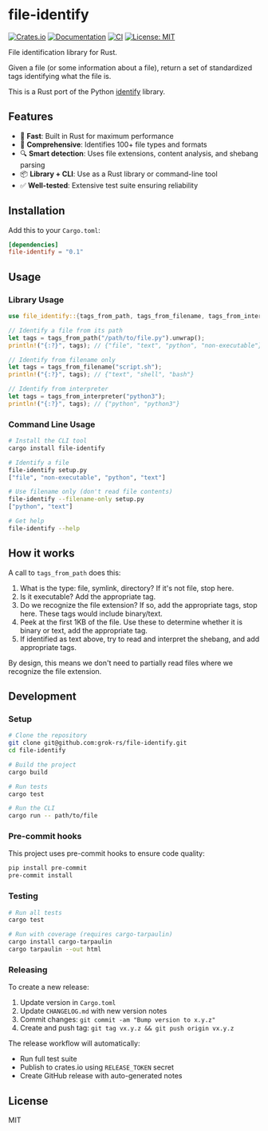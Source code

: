 # file-identify

[![Crates.io](https://img.shields.io/crates/v/file-identify.svg)](https://crates.io/crates/file-identify)
[![Documentation](https://docs.rs/file-identify/badge.svg)](https://docs.rs/file-identify)
[![CI](https://github.com/grok-rs/file-identify/workflows/CI/badge.svg)](https://github.com/grok-rs/file-identify/actions)
[![License: MIT](https://img.shields.io/badge/License-MIT-yellow.svg)](https://opensource.org/licenses/MIT)

File identification library for Rust.

Given a file (or some information about a file), return a set of standardized tags identifying what the file is.

This is a Rust port of the Python [identify](https://github.com/pre-commit/identify) library.

## Features

- 🚀 **Fast**: Built in Rust for maximum performance
- 📁 **Comprehensive**: Identifies 100+ file types and formats
- 🔍 **Smart detection**: Uses file extensions, content analysis, and shebang parsing
- 📦 **Library + CLI**: Use as a Rust library or command-line tool
- ✅ **Well-tested**: Extensive test suite ensuring reliability

## Installation

Add this to your `Cargo.toml`:

```toml
[dependencies]
file-identify = "0.1"
```

## Usage

### Library Usage

```rust
use file_identify::{tags_from_path, tags_from_filename, tags_from_interpreter};

// Identify a file from its path
let tags = tags_from_path("/path/to/file.py").unwrap();
println!("{:?}", tags); // {"file", "text", "python", "non-executable"}

// Identify from filename only
let tags = tags_from_filename("script.sh");
println!("{:?}", tags); // {"text", "shell", "bash"}

// Identify from interpreter
let tags = tags_from_interpreter("python3");
println!("{:?}", tags); // {"python", "python3"}
```

### Command Line Usage

```bash
# Install the CLI tool
cargo install file-identify

# Identify a file
file-identify setup.py
["file", "non-executable", "python", "text"]

# Use filename only (don't read file contents)
file-identify --filename-only setup.py
["python", "text"]

# Get help
file-identify --help
```

## How it works

A call to `tags_from_path` does this:

1. What is the type: file, symlink, directory? If it's not file, stop here.
2. Is it executable? Add the appropriate tag.
3. Do we recognize the file extension? If so, add the appropriate tags, stop here. These tags would include binary/text.
4. Peek at the first 1KB of the file. Use these to determine whether it is binary or text, add the appropriate tag.
5. If identified as text above, try to read and interpret the shebang, and add appropriate tags.

By design, this means we don't need to partially read files where we recognize the file extension.

## Development

### Setup

```bash
# Clone the repository
git clone git@github.com:grok-rs/file-identify.git
cd file-identify

# Build the project
cargo build

# Run tests
cargo test

# Run the CLI
cargo run -- path/to/file
```

### Pre-commit hooks

This project uses pre-commit hooks to ensure code quality:

```bash
pip install pre-commit
pre-commit install
```

### Testing

```bash
# Run all tests
cargo test

# Run with coverage (requires cargo-tarpaulin)
cargo install cargo-tarpaulin
cargo tarpaulin --out html
```

### Releasing

To create a new release:

1. Update version in `Cargo.toml`
2. Update `CHANGELOG.md` with new version notes
3. Commit changes: `git commit -am "Bump version to x.y.z"`
4. Create and push tag: `git tag vx.y.z && git push origin vx.y.z`

The release workflow will automatically:
- Run full test suite
- Publish to crates.io using `RELEASE_TOKEN` secret
- Create GitHub release with auto-generated notes

## License

MIT